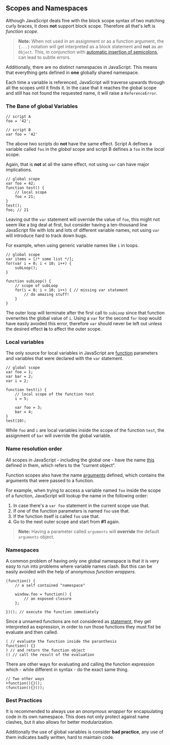 ## Scopes and Namespaces

Although JavaScript deals fine with the block scope syntax of two matching curly
braces, it does **not** support block scope. Therefore all that's left is *function
scope*.

> **Note:** When not used in an assignment or as a function argument, the `{...}`
> notation will get interpreted as a block statement and **not** as an `Object`. 
> This, in conjunction with [automatic insertion of semicolons](#semicolon), 
> can lead to subtle errors.

Additionally, there are no distinct namespaces in JavaScript. This means that 
everything gets defined in **one** globally shared namespace.

Each time a variable is referenced, JavaScript will traverse upwards through all 
the scopes until it finds it. In the case that it reaches the global scope and 
still has not found the requested name, it will raise a `ReferenceError`.

### The Bane of global Variables

    // script A
    foo = '42';

    // script B
    var foo = '42'

The above two scripts do **not** have the same effect. Script A defines a 
variable called `foo` in the *global* scope and script B defines a `foo` in the
*local* scope.

Again, that is **not** at all the same effect, not using `var` can have major 
implications.

    // global scope
    var foo = 42;
    function test() {
        // local scope
        foo = 21;
    }
    test();
    foo; // 21

Leaving out the `var` statement will override the value of `foo`, this might not
seem like a big deal at first, but consider having a ten-thousand line
JavaScript file with lots and lots of different variable names, not using `var`
will introduce hard to track down bugs.

For example, when using generic variable names like `i` in loops.
    
    // global scope
    var items = [/* some list */];
    for(var i = 0; i < 10; i++) {
        subLoop();
    }

    function subLoop() {
        // scope of subLoop
        for(i = 0; i < 10; i++) { // missing var statement
            // do amazing stuff!
        }
    }
    
The outer loop will terminate after the first call to `subLoop` since that
function overwrites the global value of `i`. Using a `var` for the second
`for` loop would have easily avoided this error, therefore `var` should never be
left out unless the desired effect **is** to affect the outer scope.

### Local variables

The only source for local variables in JavaScript are [function](#functions)
parameters and variables that were declared with the `var` statement.

    // global scope
    var foo = 1;
    var bar = 2;
    var i = 2;

    function test(i) {
        // local scope of the function test
        i = 5;

        var foo = 3;
        bar = 4;
    }
    test(10);

While `foo` and `i` are local variables inside the scope of the function `test`,
the assignment of `bar` will override the global variable.

### Name resolution order

All scopes in JavaScript - including the global one - have the name 
[this](#this) defined in them, which refers to the  "current object". 

Function scopes also have the name [arguments](#arguments) defined, which 
contains the arguments that were passed to a function.

For example, when trying to access a variable named `foo` inside the scope of a 
function, JavaScript will lookup the name in the following order:

 1. In case there's a `var foo` statement in the current scope use that.
 2. If one of the function parameters is named `foo` use that.
 3. If the function itself is called `foo` use that.
 4. Go to the next outer scope and start from **#1** again.

> **Note:** Having a parameter called `arguments` will **override** the default
> `arguments` object.

### Namespaces

A common problem of having only one global namespace is that it is very easy to 
run into problems where variable names clash. But this can be easily avoided 
with the help of anonymous *function wrappers*.

    (function() {
        // a self contained "namespace"
        
        window.foo = function() {
            // an exposed closure
        };

    })(); // execute the function immediately


Since a unnamed functions are not considered as [statement](#functions), they
get interpreted as expression, in order to run those functions they must fist be
evaluate and then called.

    ( // evaluate the function inside the paranthesis
    function() {}
    ) // and return the function object
    () // call the result of the evaluation

There are other ways for evaluating and calling the function expression which - 
while different in syntax - do the exact same thing.

    // Two other ways
    +function(){}();
    (function(){}());

### Best Practices

It is recommended to always use an *anonymous wrapper* for encapsulating code in 
its own namespace. This does not only protect against name clashes, but it also
allows for better modularization.

Additionally the use of global variables is consider **bad practice**, any use
of them indicates badly written, hard to maintain code.

